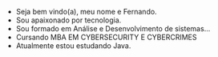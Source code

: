- Seja bem vindo(a), meu nome e Fernando.
- Sou apaixonado por tecnologia.
- Sou formado em Análise e Desenvolvimento de sistemas...
- Cursando MBA EM CYBERSECURITY E CYBERCRIMES
- Atualmente estou estudando Java.



